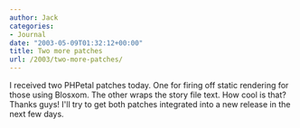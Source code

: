 ```yaml
---
author: Jack
categories:
- Journal
date: "2003-05-09T01:32:12+00:00"
title: Two more patches
url: /2003/two-more-patches/
---
```


I received two PHPetal patches today. One for firing off static rendering for those using Blosxom. The other wraps the story file text. How cool is that? Thanks guys! I'll try to get both patches integrated into a new release in the next few days.